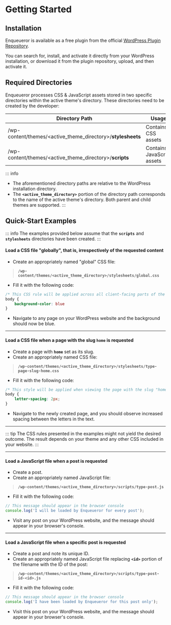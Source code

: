 # Getting Started

## Installation
Enqueueror is available as a free plugin from the official [WordPress Plugin Repository](https://wordpress.org/plugins/enqueueror/). 

You can search for, install, and activate it directly from your WordPress installation, or download it from the plugin repository, upload, and then activate it.

## Required Directories
Enqueueror processes CSS & JavaScript assets stored in two specific directories within the active theme's directory. These directories need to be created by the developer:

| Directory Path                                              | Usage                      |
|-------------------------------------------------------------|----------------------------|
| /wp-content/themes/<active_theme_directory>/**stylesheets** | Contains CSS assets        |
| /wp-content/themes/<active_theme_directory>/**scripts**     | Contains JavaScript assets |

::: info
* The aforementioned directory paths are relative to the WordPress installation directory.
* The **`<active_theme_directory>`** portion of the directory path corresponds to the name of the active theme's directory. Both parent and child themes are supported.
:::

## Quick-Start Examples

::: info
The examples provided below assume that the **`scripts`** and **`stylesheets`** directories have been created.
:::

#### Load a CSS file "globally", that is, irrespectively of the requested content
* Create an appropriately named "global" CSS file:
> **`/wp-content/themes/<active_theme_directory>/stylesheets/global.css`**
* Fill it with the following code:
```css
/* This CSS rule will be applied across all client-facing parts of the website. */
body {
    background-color: blue
}
```
* Navigate to any page on your WordPress website and the background should now be blue.

___

#### Load a CSS file when a page with the slug `home` is requested

* Create a page with **`home`** set as its slug.
* Create an appropriately named CSS file:
> **`/wp-content/themes/<active_theme_directory>/stylesheets/type-page-slug-home.css`**
* Fill it with the following code:
```css
/* This style will be applied when viewing the page with the slug "home". */
body {
    letter-spacing: 2px;
}
```
* Navigate to the newly created page, and you should observe increased spacing between the letters in the text.

___

::: tip
The CSS rules presented in the examples might not yield the desired outcome. The result depends on your theme and any other CSS included in your website.
:::

___

#### Load a JavaScript file when a post is requested
* Create a post.
* Create an appropriately named JavaScript file:
> **`/wp-content/themes/<active_theme_directory>/scripts/type-post.js`**
* Fill it with the following code:
```js
// This message should appear in the browser console
console.log('I will be loaded by Enqueueror for every post');
```
* Visit any post on your WordPress website, and the message should appear in your browser's console.

___

#### Load a JavaScript file when a specific post is requested

* Create a post and note its unique ID.
* Create an appropriately named JavaScript file replacing **`<id>`** portion of the filename with the ID of the post:
> **`/wp-content/themes/<active_theme_directory>/scripts/type-post-id-<id>.js`**
* Fill it with the following code:
```js
// This message should appear in the browser console
console.log('I have been loaded by Enqueueror for this post only');
```
* Visit this post on your WordPress website, and the message should appear in your browser's console.
